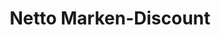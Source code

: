 ---
title: "Netto Marken-Discount"
url: /stuttgart/netto-marken-discount-leharstrasse/
shop: Supermarkt
---
